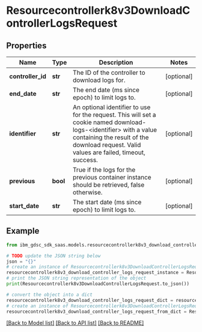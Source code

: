 # Resourcecontrollerk8v3DownloadControllerLogsRequest


## Properties

Name | Type | Description | Notes
------------ | ------------- | ------------- | -------------
**controller_id** | **str** | The ID of the controller to download logs for. | [optional] 
**end_date** | **str** | The end date (ms since epoch) to limit logs to. | [optional] 
**identifier** | **str** | An optional identifier to use for the request. This will set a cookie named download-logs-&lt;identifier&gt; with a value containing the result of the download request. Valid values are failed, timeout, success. | [optional] 
**previous** | **bool** | True if the logs for the previous container instance should be retrieved, false otherwise. | [optional] 
**start_date** | **str** | The start date (ms since epoch) to limit logs to. | [optional] 

## Example

```python
from ibm_gdsc_sdk_saas.models.resourcecontrollerk8v3_download_controller_logs_request import Resourcecontrollerk8v3DownloadControllerLogsRequest

# TODO update the JSON string below
json = "{}"
# create an instance of Resourcecontrollerk8v3DownloadControllerLogsRequest from a JSON string
resourcecontrollerk8v3_download_controller_logs_request_instance = Resourcecontrollerk8v3DownloadControllerLogsRequest.from_json(json)
# print the JSON string representation of the object
print(Resourcecontrollerk8v3DownloadControllerLogsRequest.to_json())

# convert the object into a dict
resourcecontrollerk8v3_download_controller_logs_request_dict = resourcecontrollerk8v3_download_controller_logs_request_instance.to_dict()
# create an instance of Resourcecontrollerk8v3DownloadControllerLogsRequest from a dict
resourcecontrollerk8v3_download_controller_logs_request_from_dict = Resourcecontrollerk8v3DownloadControllerLogsRequest.from_dict(resourcecontrollerk8v3_download_controller_logs_request_dict)
```
[[Back to Model list]](../README.md#documentation-for-models) [[Back to API list]](../README.md#documentation-for-api-endpoints) [[Back to README]](../README.md)


